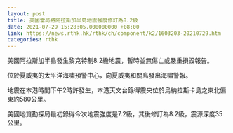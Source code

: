 ```yaml
---
layout: post
title: 美國當局將阿拉斯加半島地震強度修訂為8.2級
date: 2021-07-29 15:28:05.000000000 +08:00
link: https://news.rthk.hk/rthk/ch/component/k2/1603203-20210729.htm
categories: rthk
---
```


美國阿拉斯加半島發生黎克特制8.2級地震，暫時並無傷亡或嚴重損毀報告。

位於夏威夷的太平洋海嘯預警中心，向夏威夷和關島發出海嘯警報。

地震在本港時間下午2時許發生，本港天文台錄得震央位於烏納拉斯卡島之東北偏東約580公里。

美國地質勘探局最初錄得今次地震強度是7.2級，其後修訂為8.2級，震源深度35公里。
